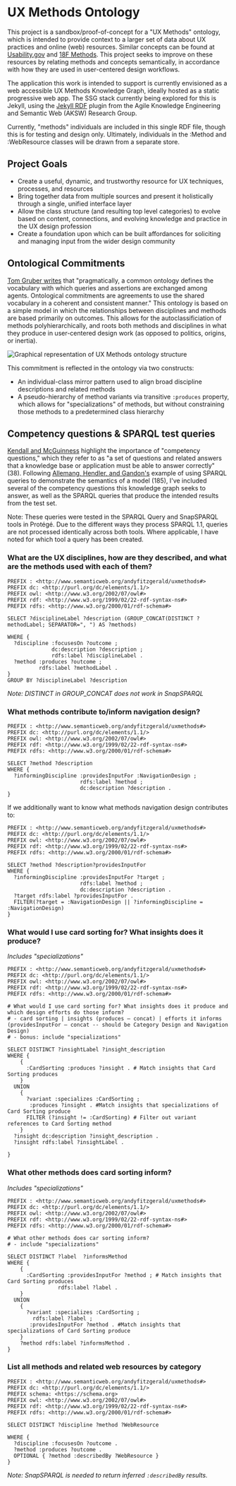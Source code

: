 # UX Methods Ontology
This project is a sandbox/proof-of-concept for a "UX Methods" ontology, which is intended to provide context to a larger set of data about UX practices and online (web) resources. Similar concepts can be found at [Usability.gov](https://www.usability.gov/) and [18F Methods](https://methods.18f.gov/). This project seeks to improve on these resources by relating methods and concepts semantically, in accordance with how they are used in user-centered design workflows.  

The application this work is intended to support is currently envisioned as a web accessible UX Methods Knowledge Graph, ideally hosted as a static progressive web app. The SSG stack currently being explored for this is Jekyll, using the [Jekyll RDF](https://github.com/AKSW/jekyll-rdf) plugin from the Agile Knowledge Engineering and Semantic Web (AKSW) Research Group.

Currently, "methods" individuals are included in this single RDF file, though this is for testing and design only. Ultimately, individuals in the :Method and :WebResource classes will be drawn from a separate store. 

## Project Goals
- Create a useful, dynamic, and trustworthy resource for UX techniques, processes, and resources
- Bring together data from multiple sources and present it holistically through a single, unified interface layer
- Allow the class structure (and resulting top level categories) to evolve based on content, connections, and evolving knowledge and practice in the UX design profession
- Create a foundation upon which can be built affordances for soliciting and managing input from the wider design community

## Ontological Commitments
[Tom Gruber writes](http://www-ksl.stanford.edu/kst/what-is-an-ontology.html) that "pragmatically, a common ontology defines the vocabulary with which queries and assertions are exchanged among agents. Ontological commitments are agreements to use the shared vocabulary in a coherent and consistent manner." This ontology is based on a simple model in which the relationships between disciplines and methods are based primarily on outcomes. This allows for the autoclassificiation of methods polyhierarchically, and  roots both methods and disciplines in what they produce in user-centered design work (as opposed to politics, origins, or inertia).

![Graphical representation of UX Methods ontology structure](https://user-images.githubusercontent.com/3710835/99914748-582cd280-2cb4-11eb-8cf7-3d4709e98c0a.png)

This commitment is reflected in the ontology via two constructs:
- An individual-class mirror pattern used to align broad discipline descriptions and related methods
- A pseudo-hierarchy of method variants via transitive `:produces` property, which allows for "specializations" of methods, but without constraining those methods to a predetermined class hierarchy

## Competency questions & SPARQL test queries 
[Kendall and McGuinness](https://www.amazon.com/Ontology-Engineering-Elisa-F-Kendall-ebook/dp/B07T189GZZ) highlight the importance of "competency questions," which they refer to as "a set of questions and related answers that a knowledge base or application must be able to answer correctly" (38). Following [Allemang, Hendler, and Gandon's](https://www.amazon.com/Semantic-Web-Working-Ontologist-Effective/dp/1450376142) example of using SPARQL queries to demonstrate the semantics of a model (185), I've included several of the competency questions this knowledge graph seeks to answer, as well as the SPARQL queries that produce the intended results from the test set. 

Note: These queries were tested in the SPARQL Query and SnapSPARQL tools in Protégé. Due to the different ways they process SPARQL 1.1, queries are not processed identically across both tools. Where applicable, I have noted for which tool a query has been created. 

### What are the UX disciplines, how are they described, and what are the methods used with each of them?
```
PREFIX : <http://www.semanticweb.org/andyfitzgerald/uxmethods#>
PREFIX dc: <http://purl.org/dc/elements/1.1/>
PREFIX owl: <http://www.w3.org/2002/07/owl#>
PREFIX rdf: <http://www.w3.org/1999/02/22-rdf-syntax-ns#>
PREFIX rdfs: <http://www.w3.org/2000/01/rdf-schema#>

SELECT ?disciplineLabel ?description (GROUP_CONCAT(DISTINCT ?methodLabel; SEPARATOR=", ") AS ?methods)

WHERE {
  ?discipline :focusesOn ?outcome ;
              dc:description ?description ;
              rdfs:label ?disciplineLabel .
  ?method :produces ?outcome ;
          rdfs:label ?methodLabel .  
}
GROUP BY ?disciplineLabel ?description
```
_Note: DISTINCT in GROUP_CONCAT does not work in SnapSPARQL_

### What methods contribute to/inform navigation design?
```
PREFIX : <http://www.semanticweb.org/andyfitzgerald/uxmethods#>
PREFIX dc: <http://purl.org/dc/elements/1.1/>
PREFIX owl: <http://www.w3.org/2002/07/owl#>
PREFIX rdf: <http://www.w3.org/1999/02/22-rdf-syntax-ns#>
PREFIX rdfs: <http://www.w3.org/2000/01/rdf-schema#>

SELECT ?method ?description
WHERE {
  ?informingDiscipline :providesInputFor :NavigationDesign ;
                       rdfs:label ?method ;
                       dc:description ?description .
}
```
If we additionally want to know what methods navigation design contributes to:
```
PREFIX : <http://www.semanticweb.org/andyfitzgerald/uxmethods#>
PREFIX dc: <http://purl.org/dc/elements/1.1/>
PREFIX owl: <http://www.w3.org/2002/07/owl#>
PREFIX rdf: <http://www.w3.org/1999/02/22-rdf-syntax-ns#>
PREFIX rdfs: <http://www.w3.org/2000/01/rdf-schema#>

SELECT ?method ?description?providesInputFor
WHERE {
  ?informingDiscipline :providesInputFor ?target ;
                       rdfs:label ?method ;
                       dc:description ?description .
  ?target rdfs:label ?providesInputFor .
  FILTER(?target = :NavigationDesign || ?informingDiscipline = :NavigationDesign)
}
```

### What would I use card sorting for? What insights does it produce? 
_Includes "specializations"_
```
PREFIX : <http://www.semanticweb.org/andyfitzgerald/uxmethods#>
PREFIX dc: <http://purl.org/dc/elements/1.1/>
PREFIX owl: <http://www.w3.org/2002/07/owl#>
PREFIX rdf: <http://www.w3.org/1999/02/22-rdf-syntax-ns#>
PREFIX rdfs: <http://www.w3.org/2000/01/rdf-schema#>

# What would I use card sorting for? What insights does it produce and which design efforts do those inform?
# - card sorting | insights (produces — concat) | efforts it informs (providesInputFor — concat -- should be Category Design and Navigation Design)
# - bonus: include "specializations"

SELECT DISTINCT ?insightLabel ?insight_description
WHERE {
    {
      :CardSorting :produces ?insight . # Match insights that Card Sorting produces
    }
  UNION
    { 
      ?variant :specializes :CardSorting ; 
       :produces ?insight . #Match insights that specializations of Card Sorting produce
      FILTER (?insight != :CardSorting) # Filter out variant references to Card Sorting method
    } 
  ?insight dc:description ?insight_description .
  ?insight rdfs:label ?insightLabel .
    
}
```

### What other methods does card sorting inform? 
_Includes "specializations"_
```
PREFIX : <http://www.semanticweb.org/andyfitzgerald/uxmethods#>
PREFIX dc: <http://purl.org/dc/elements/1.1/>
PREFIX owl: <http://www.w3.org/2002/07/owl#>
PREFIX rdf: <http://www.w3.org/1999/02/22-rdf-syntax-ns#>
PREFIX rdfs: <http://www.w3.org/2000/01/rdf-schema#>

# What other methods does car sorting inform?
# - include "specializations"

SELECT DISTINCT ?label  ?informsMethod
WHERE {
    {
      :CardSorting :providesInputFor ?method ; # Match insights that Card Sorting produces
                rdfs:label ?label .
    }
  UNION
    { 
      ?variant :specializes :CardSorting ; 
        rdfs:label ?label ;
       :providesInputFor ?method . #Match insights that specializations of Card Sorting produce
    }
    ?method rdfs:label ?informsMethod .
}
```

### List all methods and related web resources by category
```
PREFIX : <http://www.semanticweb.org/andyfitzgerald/uxmethods#>
PREFIX dc: <http://purl.org/dc/elements/1.1/>
PREFIX schema: <https://schema.org>
PREFIX owl: <http://www.w3.org/2002/07/owl#>
PREFIX rdf: <http://www.w3.org/1999/02/22-rdf-syntax-ns#>
PREFIX rdfs: <http://www.w3.org/2000/01/rdf-schema#>

SELECT DISTINCT ?discipline ?method ?WebResource

WHERE {
  ?discipline :focusesOn ?outcome .
  ?method :produces ?outcome .  
  OPTIONAL { ?method :describedBy ?WebResource }
}
```
_Note: SnapSPARQL is needed to return inferred `:describedBy` results._